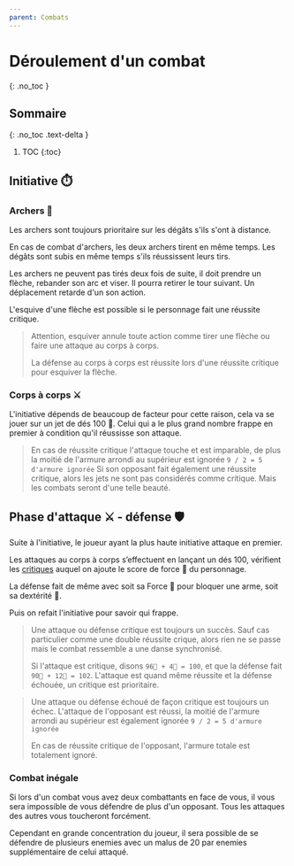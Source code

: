 ```yaml
---
parent: Combats
---
```


# Déroulement d'un combat

{: .no_toc }

<!-- prettier-ignore-start -->
## Sommaire
{: .no_toc .text-delta }

1. TOC
{:toc}

<!-- prettier-ignore-end -->

## Initiative ⏱️

### Archers 🏹

Les archers sont toujours prioritaire sur les dégâts s'ils s'ont à distance.

En cas de combat d'archers, les deux archers tirent en même temps. Les dégâts
sont subis en même temps s'ils réussissent leurs tirs.

Les archers ne peuvent pas tirés deux fois de suite, il doit prendre un flèche, rebander son arc et viser.
Il pourra retirer le tour suivant. Un déplacement retarde d'un son action.

L'esquive d'une flèche est possible si le personnage fait une réussite critique.

> Attention, esquiver annule toute action comme tirer une flèche ou faire une attaque au corps à corps.
>
> La défense au corps à corps est réussite lors d'une réussite critique pour esquiver la flèche.

### Corps à corps ⚔️

L'initiative dépends de beaucoup de facteur pour cette raison, cela va se jouer sur un jet de dés 100 🎲. Celui qui a le plus grand nombre frappe en premier à condition qu'il réussisse son attaque.

> En cas de réussite critique l'attaque touche et est imparable, de plus la moitié de l'armure arrondi au supérieur est ignorée `9 / 2 = 5 d'armure ignorée`
> Si son opposant fait également une réussite critique, alors les jets ne sont pas considérés comme critique.
> Mais les combats seront d'une telle beauté.

## Phase d'attaque ⚔️ - défense 🛡️

Suite à l'initiative, le joueur ayant la plus haute initiative attaque en premier.

Les attaques au corps à corps s’effectuent en lançant un dés 100, vérifient les [critiques](../utilitaire/comment-lire-dés.md) auquel on ajoute le score de force 💪 du personnage.

La défense fait de même avec soit sa Force 💪 pour bloquer une arme, soit sa dextérité 🎯.

Puis on refait l'initiative pour savoir qui frappe.

> Une attaque ou défense critique est toujours un succès. Sauf cas particulier
> comme une double réussite crique, alors rien ne se passe mais le combat ressemble a une danse synchronisé.
>
> Si l'attaque est critique, disons `96🎲 + 4💪 = 100`, et que la défense fait `90🎲 + 12💪 = 102`.
> L'attaque est quand même réussite et la défense échouée, un critique est prioritaire.

> Une attaque ou défense échoué de façon critique est toujours un échec.
> L'attaque de l'opposant est réussi, la moitié de l'armure arrondi au supérieur est également ignorée `9 / 2 = 5 d'armure ignorée`
>
> En cas de réussite critique de l'opposant, l'armure totale est totalement ignoré.

### Combat inégale

Si lors d'un combat vous avez deux combattants en face de vous, il vous sera impossible de vous défendre de plus d'un opposant.
Tous les attaques des autres vous toucheront forcément.

Cependant en grande concentration du joueur, il sera possible de se défendre de plusieurs enemies avec un malus de 20 par enemies supplémentaire de celui attaqué.
